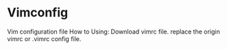 # Vimconfig
Vim configuration file
How to Using:
Download vimrc file. replace the origin vimrc or .vimrc config file.
